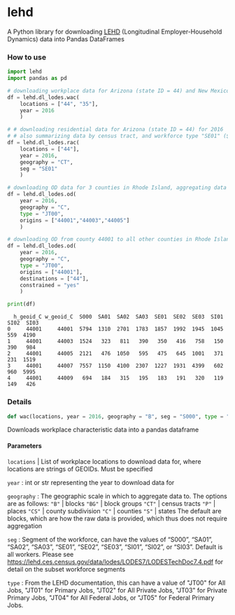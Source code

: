 # lehd

A Python library for downloading [LEHD](https://lehd.ces.census.gov/data/) (Longitudinal Employer-Household Dynamics) data into Pandas DataFrames

### How to use

```python
import lehd
import pandas as pd

# downloading workplace data for Arizona (state ID = 44) and New Mexico () for 2016
df = lehd.dl_lodes.wac(
    locations = ["44", "35"],
    year = 2016
    )

# # downloading residential data for Arizona (state ID = 44) for 2016
# # also summarizing data by census tract, and workforce type "SE01" ($1250 per month or less)
df = lehd.dl_lodes.rac(
    locations = ["44"],
    year = 2016,
    geography = "CT",
    seg = "SE01"
    )

# downloading OD data for 3 counties in Rhode Island, aggregating data by counties
df = lehd.dl_lodes.od(
    year = 2016,
    geography = "C",
    type = "JT00",
    origins = ["44001","44003","44005"]
    )

# downloading OD from county 44001 to all other counties in Rhode Island
df = lehd.dl_lodes.od(
    year = 2016,
    geography = "C",
    type = "JT00",
    origins = ["44001"],
    destinations = ["44"],
    constrained = "yes"
    )

print(df)
```
```
  h_geoid_C w_geoid_C  S000  SA01  SA02  SA03  SE01  SE02  SE03  SI01  SI02  SI03
0     44001     44001  5794  1310  2701  1783  1857  1992  1945  1045   559  4190
1     44001     44003  1524   323   811   390   350   416   758   150   390   984
2     44001     44005  2121   476  1050   595   475   645  1001   371   231  1519
3     44001     44007  7557  1150  4100  2307  1227  1931  4399   602   960  5995
4     44001     44009   694   184   315   195   183   191   320   119   149   426
```


### Details

```python
def wac(locations, year = 2016, geography = "B", seg = "S000", type = "JT00"):
```

Downloads workplace characteristic data into a pandas dataframe

#### Parameters

`locations` | List of workplace locations to download data for, where locations are strings of GEOIDs. Must be specified

`year` : int or str representing the year to download data for

`geography` : The geographic scale in which to aggregate data to. The options are as follows:
`"B"`  | blocks
`"BG"` | block groups
`"CT"` | census tracts
`"P"`  | places
`"CS"` | county subdivision
`"C"`  | counties
`"S"`  | states
The default are blocks, which are how the raw data is provided, which thus does not require aggregation

`seg` : Segment of the workforce, can have the values of “S000”, “SA01”, “SA02”, “SA03”, “SE01”, “SE02”, “SE03”, “SI01”, “SI02”, or “SI03”. Default is all workers. Please see https://lehd.ces.census.gov/data/lodes/LODES7/LODESTechDoc7.4.pdf for detail on the subset workforce segments

`type` : From the LEHD documentation, this can have a value of "JT00" for All Jobs, "JT01" for Primary Jobs, "JT02" for All Private Jobs, "JT03" for Private Primary Jobs, "JT04" for All Federal Jobs, or "JT05" for Federal Primary Jobs.

